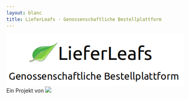 ```yaml
---
layout: blanc
title: LieferLeafs - Genossenschaftliche Bestellplattform
---
```



<div class="container">
<div class="row">
<div class="col-12 align-self-center">
<div class="text-center mt-5">
<img class="mx-auto d-block" src="assets/logo.png">
</div>
<div class="col-12 align-self-center">Ein Projekt von <a href="https://leanea.de"><img src="https://leanea.de/assets/leanea-logo-sm.png"></a></div>
</div>
</div>
</div>
